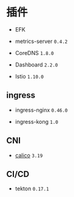 # 插件

* EFK

* metrics-server `0.4.2`

* CoreDNS `1.8.0`

* Dashboard `2.2.0`

* Istio `1.10.0`

## ingress

* ingress-nginx `0.46.0`

* ingress-kong `1.0`

## CNI

* [calico](https://docs.projectcalico.org/getting-started/kubernetes/self-managed-onprem/) `3.19`

## CI/CD

* tekton `0.17.1`
